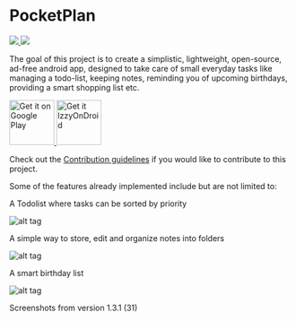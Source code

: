 # PocketPlan
<p align="left">
    <a href="https://opensource.org/licenses/MIT">
        <img src="https://img.shields.io/badge/License-MIT-green.svg"/>
    </a>  
    <a href="https://apt.izzysoft.de/fdroid/index/apk/com.pocket_plan.j7_003">
        <img src="https://img.shields.io/endpoint?url=https://apt.izzysoft.de/fdroid/api/v1/shield/com.pocket_plan.j7_003"/>
    </a>  
</p>

The goal of this project is to create a simplistic, lightweight, open-source, ad-free android app, designed to take care of small everyday tasks like managing a todo-list, keeping notes, reminding you of upcoming birthdays, providing a smart shopping list etc.

<a href="https://play.google.com/store/apps/details?id=com.pocket_plan.j7_003">
    <img alt="Get it on Google Play"
        height="80"
        src="https://play.google.com/intl/en_us/badges/images/generic/en_badge_web_generic.png"/>
</a>

<a href="https://apt.izzysoft.de/fdroid/index/apk/com.pocket_plan.j7_003">
    <img alt="Get it IzzyOnDroid"
        height="80"
        src="https://gitlab.com/IzzyOnDroid/repo/-/raw/master/assets/IzzyOnDroid.png"/>
</a>

Check out the [Contribution guidelines](https://github.com/estep248/PocketPlan/blob/master/CONTRIBUTING.md) if you would like to contribute to this project.

Some of the features already implemented include but are not limited to:

A Todolist where tasks can be sorted by priority

![alt tag](https://i.ibb.co/L0Mh7Yd/todo.png)

A simple way to store, edit and organize notes into folders

![alt tag](https://i.ibb.co/fNJyprk/notes.png)

A smart birthday list

![alt tag](https://i.ibb.co/9vR2mB0/bdays.png)

Screenshots from version 1.3.1 (31)


